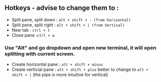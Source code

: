 

## Hotkeys - advise to change them to : 

- Split pane, split down : ```alt + shift + - (from horizontal)```
- Split pane, split right : ```alt + shift + | (from Vertical)```
- New tab : ```ctrl + t```
- Close pane :```ctrl + w```
### Use "Alt" and go dropdown and open new terminal, it will open splitting with current screen. 
- Create horizontal pane : ```alt + shift + minus``` 
- Create verticial pane : ```alt + shift + plus``` better to change to ```alt + shift + |``` (the pipe is more intuitive for vertical)
